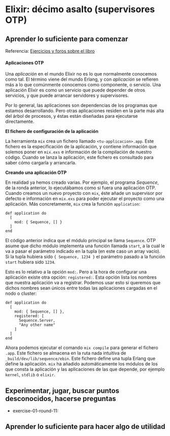 # Elixir: décimo asalto (supervisores OTP)

## Aprender lo suficiente para comenzar

Referencia: [Ejercicios y foros sobre el libro](https://forums.pragprog.com/forums/322)

#### Aplicaciones OTP

Una *aplicación* en el mundo Elixir no es lo que normalmente conocemos como tal. El término viene del mundo Erlang, y con *aplicación* se refieren más a lo que comúnmente conocemos como componente, o servicio. Una aplicación Elixir es como un servicio que puede depender de otros servicios, y que puede arrancar servidores y supervisores.

Por lo general, las aplicaciones son dependencias de los programas que estamos desarrollando. Pero otras aplicaciones residen en la parte más alta del árbol de procesos, y éstas están diseñadas para ejecutarse directamente.

**El fichero de configuración de la aplicación**

La herramienta `mix` crea un fichero llamado `<tu-applicacion>.app`. Este fichero es la especificación de la aplicación, y contiene información que solemos poner en `mix.exs` e información de la compilación de nuestro código. Cuando se lanza la aplicación, este fichero es consultado para saber cómo cargarla y arrancarla.

**Creando una aplicación OTP**

En realidad ya hemos creado varias. Por ejemplo, el programa *Sequence*, de la ronda anterior, lo ejecutábamos como si fuera una aplicación OTP. Cuando creamos un nuevo proyecto con `mix`, éste añade un supervisor por defecto e información en `mix.exs` para poder ejecutar el proyecto como una aplicación. Más concretamente, `mix` crea la función `application`:

```
def application do
  [
    mod: { Sequence, [] }
  ]
end
```

El código anterior indica que el módulo principal se llama `Sequence`. OTP asume que dicho módulo implementa una función llamada `start`, a la cual le va a pasar el parámetro indicado en la tupla (en este caso un array vacío). Si la tupla hubiera sido `{ Sequence, 1234 }` el parámetro pasado a la función `start` hubiera sido `1234`.

Esto es lo relativo a la opción `mod:`. Pero a la hora de configurar una aplicación existe otra opción: `registered:`. Esta opción lista los nombres que nuestra aplicación va a registrar. Podemos usar esto si queremos que dichos nombres sean únicos entre todas las aplicaciones cargadas en el nodo o cluster:

```
def application do
  [
    mod: { Sequence, [] },
    registered: [
      Sequence.Server,
      "Any other name"
    ]
  ]
end
```

Ahora podemos ejecutar el comando `mix compile` para generar el fichero `.app`. Este fichero se almacena en la ruta nada intuitiva de `_build/dev/lib/sequence/ebin`. Este fichero define una tupla Erlang que define la aplicación. `mix` ha añadido automáticamente los módulos de los que consta la aplicación y las aplicaciones de las que depende, por ejemplo `kernel`, `stdlib` o `elixir`.

## Experimentar, jugar, buscar puntos desconocidos, hacerse preguntas

- exercise-01-round-11: 

## Aprender lo suficiente para hacer algo de utilidad

